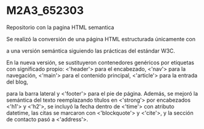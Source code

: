 # M2A3_652303
Repositorio con la pagina HTML semantica

Se realizó la conversión de una página HTML estructurada únicamente con <div> a una versión semántica siguiendo las prácticas del estándar W3C. 

En la nueva versión, se sustituyeron contenedores genéricos por etiquetas con significado propio: <'header'> para el encabezado, <'nav'> para la navegación, <'main'> para el contenido principal, <'article'> para la entrada del blog, <aside> para la barra lateral y <'footer'> para el pie de página. Además, se mejoró la semántica del texto reemplazando títulos en <'strong'> por encabezados <'h1'> y <'h2'>, se incluyó la fecha dentro de <'time'> con atributo datetime, las citas se marcaron con <'blockquote'> y <'cite'>, y la sección de contacto pasó a <'address'>.
